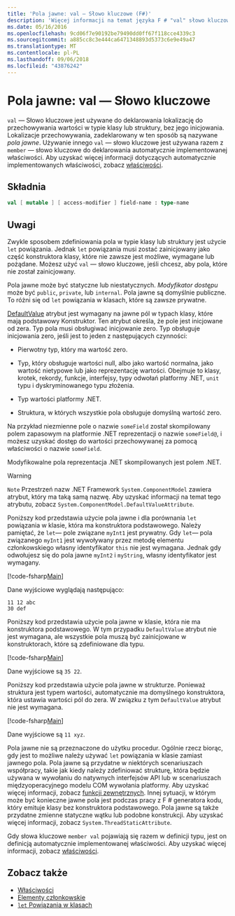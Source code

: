 ```yaml
---
title: 'Pola jawne: val — Słowo kluczowe (F#)'
description: 'Więcej informacji na temat języka F # "val" słowo kluczowe, które jest używane do deklarowania lokalizację do przechowywania wartości w typie klasy lub struktury, bez inicjowania typu.'
ms.date: 05/16/2016
ms.openlocfilehash: 9cd06f7e90192be79490dd0ff67f118cce4339c3
ms.sourcegitcommit: a885cc8c3e444ca6471348893d5373c6e9e49a47
ms.translationtype: MT
ms.contentlocale: pl-PL
ms.lasthandoff: 09/06/2018
ms.locfileid: "43876242"
---
```

# <a name="explicit-fields-the-val-keyword"></a>Pola jawne: val — Słowo kluczowe

`val` — Słowo kluczowe jest używane do deklarowania lokalizację do przechowywania wartości w typie klasy lub struktury, bez jego inicjowania. Lokalizacje przechowywania, zadeklarowany w ten sposób są nazywane *pola jawne*. Używanie innego `val` — słowo kluczowe jest używana razem z `member` — słowo kluczowe do deklarowania automatycznie implementowanej właściwości. Aby uzyskać więcej informacji dotyczących automatycznie implementowanych właściwości, zobacz [właściwości](properties.md).

## <a name="syntax"></a>Składnia

```fsharp
val [ mutable ] [ access-modifier ] field-name : type-name
```

## <a name="remarks"></a>Uwagi

Zwykle sposobem zdefiniowania pola w typie klasy lub struktury jest użycie `let` powiązania. Jednak `let` powiązania musi zostać zainicjowany jako część konstruktora klasy, które nie zawsze jest możliwe, wymagane lub pożądane. Możesz użyć `val` — słowo kluczowe, jeśli chcesz, aby pola, które nie został zainicjowany.

Pola jawne może być statyczne lub niestatycznych. *Modyfikator dostępu* może być `public`, `private`, lub `internal`. Pola jawne są domyślnie publiczne. To różni się od `let` powiązania w klasach, które są zawsze prywatne.

[DefaultValue](https://msdn.microsoft.com/library/a3a3307b-8c05-441e-b109-245511614d58) atrybut jest wymagany na jawne pól w typach klasy, które mają podstawowy Konstruktor. Ten atrybut określa, że pole jest inicjowane od zera. Typ pola musi obsługiwać inicjowanie zero. Typ obsługuje inicjowania zero, jeśli jest to jeden z następujących czynności:

- Pierwotny typ, który ma wartość zero.

- Typ, który obsługuje wartości null, albo jako wartość normalna, jako wartość nietypowe lub jako reprezentację wartości. Obejmuje to klasy, krotek, rekordy, funkcje, interfejsy, typy odwołań platformy .NET, `unit` typu i dyskryminowanego typu złożenia.

- Typ wartości platformy .NET.

- Struktura, w których wszystkie pola obsługuje domyślną wartość zero.

Na przykład niezmienne pole o nazwie `someField` został skompilowany polem zapasowym na platformie .NET reprezentacji o nazwie `someField@`, i możesz uzyskać dostęp do wartości przechowywanej za pomocą właściwości o nazwie `someField`.

Modyfikowalne pola reprezentacja .NET skompilowanych jest polem .NET.

>[!WARNING]
`Note` Przestrzeń nazw .NET Framework `System.ComponentModel` zawiera atrybut, który ma taką samą nazwę. Aby uzyskać informacji na temat tego atrybutu, zobacz `System.ComponentModel.DefaultValueAttribute`.

Poniższy kod przedstawia użycie pola jawne i dla porównania `let` powiązania w klasie, która ma konstruktora podstawowego. Należy pamiętać, że `let`— pole związane `myInt1` jest prywatny. Gdy `let`— pola związanego `myInt1` jest wywoływany przez metodę elementu członkowskiego własny identyfikator `this` nie jest wymagana. Jednak gdy odwołujesz się do pola jawne `myInt2` i `myString`, własny identyfikator jest wymagany.

[!code-fsharp[Main](../../../../samples/snippets/fsharp/lang-ref-2/snippet6701.fs)]

Dane wyjściowe wyglądają następująco:

```
11 12 abc
30 def
```

Poniższy kod przedstawia użycie pola jawne w klasie, która nie ma konstruktora podstawowego. W tym przypadku `DefaultValue` atrybut nie jest wymagana, ale wszystkie pola muszą być zainicjowane w konstruktorach, które są zdefiniowane dla typu.

[!code-fsharp[Main](../../../../samples/snippets/fsharp/lang-ref-2/snippet6702.fs)]

Dane wyjściowe są `35 22`.

Poniższy kod przedstawia użycie pola jawne w strukturze. Ponieważ struktura jest typem wartości, automatycznie ma domyślnego konstruktora, która ustawia wartości pól do zera. W związku z tym `DefaultValue` atrybut nie jest wymagana.

[!code-fsharp[Main](../../../../samples/snippets/fsharp/lang-ref-2/snippet6703.fs)]

Dane wyjściowe są `11 xyz`.

Pola jawne nie są przeznaczone do użytku procedur. Ogólnie rzecz biorąc, gdy jest to możliwe należy używać `let` powiązania w klasie zamiast jawnego pola. Pola jawne są przydatne w niektórych scenariuszach współpracy, takie jak kiedy należy zdefiniować strukturę, która będzie używana w wywołaniu do natywnych interfejsów API lub w scenariuszach międzyoperacyjnego modelu COM wywołania platformy. Aby uzyskać więcej informacji, zobacz [funkcji zewnętrznych](../functions/external-functions.md). Innej sytuacji, w którym może być konieczne jawne pola jest podczas pracy z F # generatora kodu, który emituje klasy bez konstruktora podstawowego. Pola jawne są także przydatne zmienne statyczne wątku lub podobne konstrukcji. Aby uzyskać więcej informacji, zobacz `System.ThreadStaticAttribute`.

Gdy słowa kluczowe `member val` pojawiają się razem w definicji typu, jest on definicją automatycznie implementowanej właściwości. Aby uzyskać więcej informacji, zobacz [właściwości](properties.md).

## <a name="see-also"></a>Zobacz także

- [Właściwości](properties.md)
- [Elementy członkowskie](index.md)
- [`let` Powiązania w klasach](let-bindings-in-classes.md)
